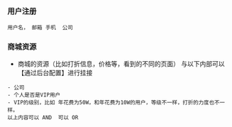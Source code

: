 ### 用户注册
```
用户名， 邮箱 手机  公司

```


### 商城资源
* 商城的资源（比如打折信息，价格等，看到的不同的页面）    与以下内部可以【通过后台配置】进行挂接
```
- 公司
- 个人是否是VIP用户
- VIP的级别，比如 年花费为50W，和年花费为10W的用户，等级不一样，打折的力度也不一样。
以上内容可以 AND  可以 OR
```

